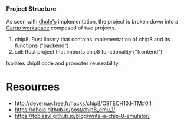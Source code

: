 ### Project Structure

As seen with [dhole's](https://dhole.github.io/post/chip8_emu_1/) implementation, the project is broken down into a [Cargo workspace](https://doc.rust-lang.org/book/ch14-03-cargo-workspaces.html) composed of two projects.

1. chip8: Rust library that contains implementation of chip8 and its functions ("backend")
2. sdl: Rust project that imports chip8 functionality ("frontend")

Isolates chip8 code and promotes reuseability.


# Resources

- http://devernay.free.fr/hacks/chip8/C8TECH10.HTM#0.1 
- https://dhole.github.io/post/chip8_emu_1/
- https://tobiasvl.github.io/blog/write-a-chip-8-emulator/